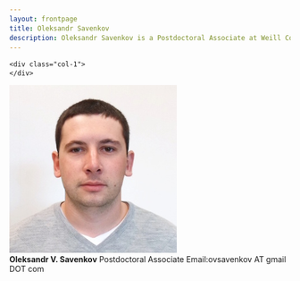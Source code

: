 ```yaml
---
layout: frontpage
title: Oleksandr Savenkov
description: Oleksandr Savenkov is a Postdoctoral Associate at Weill Cornell Medicine
---
```


<div class="row">

    <div class="col-1">
    </div>
<div class="col-2">
        <img SRC = "portrait.jpg" BORDER = "0">
</div>

<div class="col-4">
    <div class="title">
    <b>Oleksandr V. Savenkov</b>
    Postdoctoral Associate
    Email:ovsavenkov AT gmail DOT com
    </div>
</div>    

</div>
